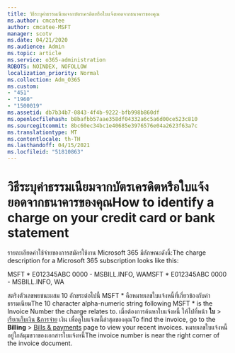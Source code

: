 ```yaml
---
title: วิธีระบุค่าธรรมเนียมจากบัตรเครดิตหรือใบแจ้งยอดจากธนาคารของคุณ
ms.author: cmcatee
author: cmcatee-MSFT
manager: scotv
ms.date: 04/21/2020
ms.audience: Admin
ms.topic: article
ms.service: o365-administration
ROBOTS: NOINDEX, NOFOLLOW
localization_priority: Normal
ms.collection: Adm_O365
ms.custom:
- "451"
- "1960"
- "1500019"
ms.assetid: db7b34b7-0843-4f4b-9222-bfb998b860df
ms.openlocfilehash: b8bafbb57aae358df04332a6c5a6d00ce523c810
ms.sourcegitcommit: 8bc60ec34bc1e40685e3976576e04a2623f63a7c
ms.translationtype: MT
ms.contentlocale: th-TH
ms.lasthandoff: 04/15/2021
ms.locfileid: "51810863"
---
```

# <a name="how-to-identify-a-charge-on-your-credit-card-or-bank-statement"></a><span data-ttu-id="b434b-102">วิธีระบุค่าธรรมเนียมจากบัตรเครดิตหรือใบแจ้งยอดจากธนาคารของคุณ</span><span class="sxs-lookup"><span data-stu-id="b434b-102">How to identify a charge on your credit card or bank statement</span></span>

<span data-ttu-id="b434b-103">รายละเอียดค่าใช้จ่ายของการสมัครใช้งาน Microsoft 365 มีลักษณะดังนี้:</span><span class="sxs-lookup"><span data-stu-id="b434b-103">The charge description for a Microsoft 365 subscription looks like this:</span></span>
  
<span data-ttu-id="b434b-104">MSFT \* E012345ABC 0000 - MSBILL.INFO, WA</span><span class="sxs-lookup"><span data-stu-id="b434b-104">MSFT \* E012345ABC 0000 - MSBILL.INFO, WA</span></span>
  
<span data-ttu-id="b434b-105">สตริงตัวเลขพยชนะผสม 10 อักขระต่อไปนี้ MSFT \* คือหมายเลขใบแจ้งหนี้ที่เกี่ยวข้องกับค่าธรรมเนียม</span><span class="sxs-lookup"><span data-stu-id="b434b-105">The 10 character alpha-numeric string following MSFT \* is the Invoice Number the charge relates to.</span></span> <span data-ttu-id="b434b-106">เมื่อต้องการค้นหาใบแจ้งหนี้ ให้ไปที่หน้า **ใบ** \> [เรียกเก็บเงิน &การจ่าย](https://go.microsoft.com/fwlink/p/?linkid=848039) เงิน เพื่อดูใบแจ้งหนี้ล่าสุดของคุณ</span><span class="sxs-lookup"><span data-stu-id="b434b-106">To find the invoice, go to the **Billing** \> [Bills & payments](https://go.microsoft.com/fwlink/p/?linkid=848039) page to view your recent invoices.</span></span> <span data-ttu-id="b434b-107">หมายเลขใบแจ้งหนี้อยู่ใกล้มุมขวาของเอกสารใบแจ้งหนี้</span><span class="sxs-lookup"><span data-stu-id="b434b-107">The invoice number is near the right corner of the invoice document.</span></span>
